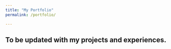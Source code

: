 ```yaml
---
title: "My Portfolio"
permalink: /portfolio/

---
```


## To be updated with my projects and experiences.
